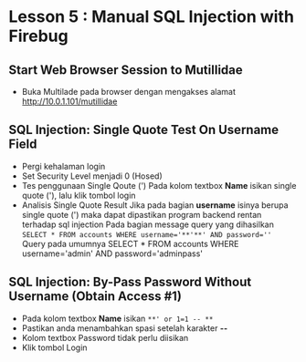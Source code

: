 # Lesson 5 : Manual SQL Injection with Firebug

## Start Web Browser Session to Mutillidae
- Buka Multilade pada browser dengan mengakses alamat http://10.0.1.101/mutillidae


## SQL Injection: Single Quote Test On Username Field

- Pergi kehalaman login
- Set Security Level menjadi 0 (Hosed)
- Tes penggunaan Single Qoute (')
Pada kolom textbox **Name** isikan single quote ('), lalu klik tombol login
- Analisis Single Quote Result
Jika pada bagian **username** isinya berupa single quote (') maka dapat dipastikan program backend rentan terhadap sql injection
Pada bagian message query yang dihasilkan 
`SELECT * FROM accounts WHERE username='**'**' AND password=''`
Query pada umumnya
SELECT * FROM accounts WHERE username='admin' AND password='adminpass'

## SQL Injection: By-Pass Password Without Username (Obtain Access #1)
- Pada kolom textbox **Name** isikan `**' or 1=1 -- **`
- Pastikan anda menambahkan spasi setelah karakter **--**
- Kolom textbox Password tidak perlu diisikan
- Klik tombol Login

